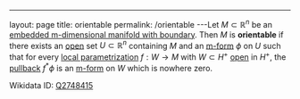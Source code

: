 ---
 layout: page
 title: orientable
 permalink: /orientable
---Let $M\subset\mathbb R^n$ be an [embedded m-dimensional manifold with boundary](https://defsmath.github.io/DefsMath/embedded_m-dimensional_manifold_with_boundary). Then $M$ is **orientable** if there exists an [open](https://defsmath.github.io/DefsMath/open) set $U \subset\mathbb R^n$ containing $M$ and an [m-form](https://defsmath.github.io/DefsMath/differential_k-form) $\phi$ on $U$ such that for every [local parametrization](https://defsmath.github.io/DefsMath/local_parametrization) $f:W\to M$ with $W \subset H^+$ [open](https://defsmath.github.io/DefsMath/open) in $H^+$, the [pullback](https://defsmath.github.io/DefsMath/pullback_along_a_diffeomorphism) $f^*\phi$ is an [m-form](https://defsmath.github.io/DefsMath/####################m-form) on $W$ which is nowhere zero.

Wikidata ID: [Q2748415](https://www.wikidata.org/wiki/Q2748415)